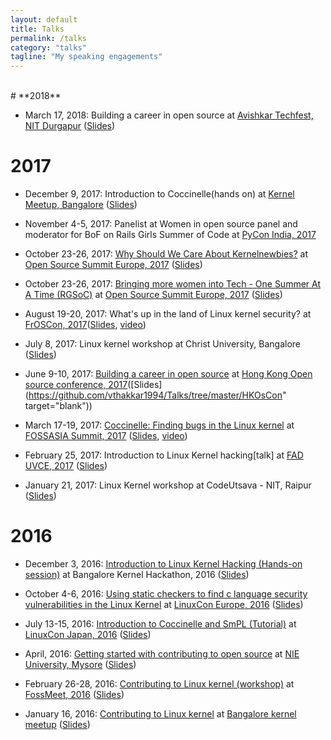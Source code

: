 ```yaml
---
layout: default
title: Talks
permalink: /talks
category: "talks"
tagline: "My speaking engagements"
---
```

<br>
# **2018**

- March 17, 2018: Building a career in open source at [Avishkar Techfest, NIT Durgapur](https://www.facebook.com/aavishkar.nitd/) ([Slides](https://github.com/nerdyvaishali/Talks/blob/master/Building_a_career_in_open_source_NIT_Durgapur.pdf))


# **2017**

- December 9, 2017: Introduction to Coccinelle(hands on) at [Kernel Meetup, Bangalore](https://kernelmeetup.wordpress.com/2017/12/14/kernel-meetup-a-report/) ([Slides](https://github.com/nerdyvaishali/Talks/blob/master/Introduction%20to%20Coccinelle_Bangalore_kernel_meetup_december.pdf))

- November 4-5, 2017: Panelist at Women in open source panel and moderator for BoF on Rails Girls Summer of Code at [PyCon India, 2017](https://in.pycon.org/2017/)

- October 23-26, 2017: [Why Should We Care About Kernelnewbies?](http://sched.co/BxK3) at [Open Source Summit Europe, 2017](https://events17.linuxfoundation.org/events/open-source-summit-europe) ([Slides](https://github.com/nerdyvaishali/Talks/blob/master/Open%20Source%20Summit%2C%20Europe%20-%20Kernelnewbies%20talk.pdf))

- October 23-26, 2017: [Bringing more women into Tech - One Summer At A Time (RGSoC)](https://osseu17.sched.com/event/ByKR?iframe=no) at [Open Source Summit Europe, 2017](https://events17.linuxfoundation.org/events/open-source-summit-europe) ([Slides](https://github.com/nerdyvaishali/Talks/blob/master/RGSoC%20-%20Open%20source%20summit%2C%20EU.pdf))

- August 19-20, 2017: What's up in the land of Linux kernel security? at [FrOSCon, 2017](https://www.froscon.de/en/program/)([Slides](https://github.com/nerdyvaishali/Talks/blob/master/FrosCon_what's_up_in_the_land_of_linux_kernel_security.pdf), [video](https://www.youtube.com/watch?v=miO-pZf3V8c))

- July 8, 2017: Linux kernel workshop at Christ University, Bangalore ([Slides](https://github.com/vthakkar1994/Linux-Kernel-Workshop/blob/master/Linux_kernel_workshop_christ.pdf))

- June 9-10, 2017: [Building a career in open source](https://hkoscon.org/2017/topics/building-a-career-in-open-source/) at [Hong Kong Open source conference, 2017](https://hkoscon.org/2017/topics/building-a-career-in-open-source/)([Slides](https://github.com/vthakkar1994/Talks/tree/master/HKOsCon" target="blank"))

- March 17-19, 2017: [Coccinelle: Finding bugs in the Linux kernel](https://2017.fossasia.org/tracks.html#2847) at [FOSSASIA Summit, 2017](http://2017.fossasia.org/) ([Slides](https://github.com/vthakkar1994/Talks/blob/master/FOSSASIA_Coccinelle_talk.pdf), [video](https://www.youtube.com/watch?v=2sfJ9HNlU5w))

- February 25, 2017: Introduction to Linux Kernel hacking[talk] at [FAD UVCE, 2017](https://fedoraproject.org/wiki/FAD_UVCE_2017) ([Slides](https://github.com/vthakkar1994/Linux-Kernel-Workshop/blob/master/UVCE_BLR_talk.pdf ))
							
- January 21, 2017: Linux Kernel workshop at CodeUtsava - NIT, Raipur ([Slides](https://github.com/vthakkar1994/Linux-Kernel-Workshop/tree/master/NIT_raipur_workshop))


# **2016**

- December 3, 2016: [Introduction to Linux Kernel Hacking (Hands-on session)](https://kernelmeetup.wordpress.com/2016/11/30/kernel-hackathon-agenda/) at Bangalore Kernel Hackathon, 2016 ([Slides](https://github.com/vthakkar1994/Talks/blob/master/Introduction%20to%20Linux%20Kernel%20Hacking.pdf))

- October 4-6, 2016: [Using static checkers to find c language security vulnerabilities in the Linux Kernel](https://linuxconcontainerconeurope2016.sched.org/event/7oA2?iframe=no) at [LinuxCon Europe, 2016](http://events.linuxfoundation.org/events/linuxcon-europe/) ([Slides](http://events.linuxfoundation.org/sites/events/files/slides/Using%20static%20checking%20to%20find%20security%20vulnerabilities%20in%20the%20Linux%20Kernel.pdf))

- July 13-15, 2016: [Introduction to Coccinelle and SmPL (Tutorial)](https://lcccjapan2016.sched.org/event/7Edf/introduction-to-coccinelle-and-smpl-vaishali-thakkar-oracle) at [LinuxCon Japan, 2016](https://lcccjapan2016.sched.com/) ([Slides](https://github.com/vthakkar1994/Talks/tree/master/LinuxCon_Japan))

- April, 2016: [Getting started with contributing to open source](https://www.facebook.com/media/set/?set=a.496237300560501.1073741843.372967162887516&type=3) at [NIE University, Mysore](http://www.nie.ac.in/) ([Slides](https://github.com/vthakkar1994/Talks/blob/master/NIE_IEEE_Presentation.pdf))

- February 26-28, 2016: [Contributing to Linux kernel (workshop)](https://fossmeet-nitc.talkfunnel.com/2016/19-contributing-to-linux-kernel-workshop) at [FossMeet, 2016](https://fossmeet-nitc.talkfunnel.com/2016/) ([Slides](https://github.com/vthakkar1994/Linux-Kernel-Workshop/tree/master/FossMeet_2016_workshop))

- January 16, 2016: [Contributing to Linux kernel](https://kernelmeetup.wordpress.com/2016/01/14/workshop/) at [Bangalore kernel meetup](https://kernelmeetup.wordpress.com/2016/02/02/kernel-meetup-bangalore-a-report/) ([Slides](https://github.com/vthakkar1994/Linux-Kernel-Workshop/tree/master/Kernel_meetup_workshop))


